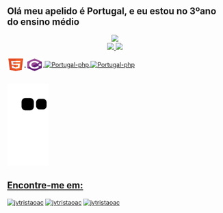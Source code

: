 
## Olá meu apelido é Portugal, e eu estou no 3ºano do ensino médio

<div align="center">
  <a href="https://github.com/JVtristaoAC">
  <img height="200em" src="http://github-readme-streak-stats.herokuapp.com?user=JVtristaoAC&theme=midnight-purple"/> <br>
  <img height="150em" src="https://github-readme-stats.vercel.app/api?username=JVtristaoAC&show_icons=true&theme=midnight-purple&include_all_commits=true&count_private=true"/>
  <img height="150em" src="https://github-readme-stats.vercel.app/api/top-langs/?username=JVtristaoAC&layout=compact&langs_count=7&theme=midnight-purple&bg_color=#071a16"/>
</div>
   
  
  <div style="display: inline_block"><br>
  <img align="center" alt="Portugal-HTML" height="30" width="40"              src="https://raw.githubusercontent.com/devicons/devicon/master/icons/html5/html5-original.svg">
  
  <img align="center" alt="Portugal-Csharp" height="30" width="40" src="https://raw.githubusercontent.com/devicons/devicon/master/icons/csharp/csharp-original.svg">
  
  <img align="center" alt="Portugal-php" height="30" width="40" src="https://cdn.jsdelivr.net/gh/devicons/devicon/icons/php/php-plain.svg" />
  
  <img align="center" alt="Portugal-php" height="30" width="40" src="https://cdn.jsdelivr.net/gh/devicons/devicon/icons/css3/css3-original.svg" />
</div>

## 
  
  ![Snake animation](https://github.com/JVtristaoAC/JVtristaoAC/blob/output/github-contribution-grid-snake.svg)

## Encontre-me em:

<p align="left">
  <a href="https://linkedin.com/in/jvtristaoac" target="blank"><img align="center" src="https://raw.githubusercontent.com/rahuldkjain/github-profile-readme-generator/master/src/images/icons/Social/linked-in-alt.svg" alt="jvtristaoac" height="30" width="40" /></a> 
  <a href="https://instagram.com/jvtristaoac" target="blank"><img align="center" src="https://raw.githubusercontent.com/rahuldkjain/github-profile-readme-generator/master/src/images/icons/Social/instagram.svg" alt="jvtristaoac" height="30" width="40" /></a>
  <a href="https://www.youtube.com/channel/UCOlnU4zYS2b-vlrBcink4Lg" target="blank"><img align="center" src="https://raw.githubusercontent.com/rahuldkjain/github-profile-readme-generator/master/src/images/icons/Social/youtube.svg" alt="jvtristaoac" height="30" width="40" /></a>
  
</p>
